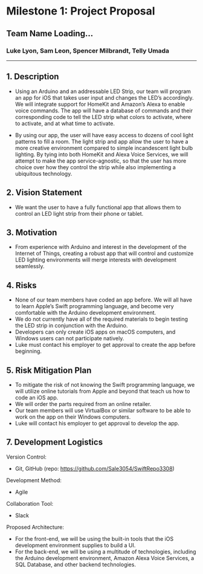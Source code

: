 
# Milestone 1: Project Proposal
## Team Name Loading...
### Luke Lyon, Sam Leon, Spencer Milbrandt, Telly Umada
***

## 1. Description
* Using an Arduino and an addressable LED Strip, our team will program an app for iOS that takes user input and changes the LED’s accordingly. We will integrate support for HomeKit and Amazon’s Alexa to enable voice commands. The app will have a database of commands and their corresponding code to tell the LED strip what colors to activate, where to activate, and at what time to activate. 
	
* By using our app, the user will have easy access to dozens of cool light patterns to fill a room. The light strip and app allow the user to have a more creative environment compared to simple incandescent light bulb lighting. By tying into both HomeKit and Alexa Voice Services, we will attempt to make the app service-agnostic, so that the user has more choice over how they control the strip while also implementing a ubiquitous technology.

## 2. Vision Statement 
* We want the user to have a fully functional app that allows them to control an LED light strip from their phone or tablet.

## 3. Motivation 
* From experience with Arduino and interest in the development of the Internet of Things, creating a robust app that will control and customize LED lighting environments will merge interests with development seamlessly. 

## 4. Risks
* None of our team members have coded an app before. We will all have to learn Apple’s Swift programming language, and become very comfortable with the Arduino development environment. 
* We do not currently have all of the required materials to begin testing the LED strip in conjunction with the Arduino. 
* Developers can only create iOS apps on macOS computers, and Windows users can not participate natively. 
* Luke must contact his employer to get approval to create the app before beginning. 


## 5. Risk Mitigation Plan 
* To mitigate the risk of not knowing the Swift programming language, we will utilize online tutorials from Apple and beyond that teach us how to code an iOS app. 
* We will order the parts required from an online retailer.
* Our team members will use VirtualBox or similar software to be able to work on the app on their Windows computers.
* Luke will contact his employer to get approval to develop the app.

## 7. Development Logistics 
Version Control: 
* Git, GitHub (repo: https://github.com/Sale3054/SwiftRepo3308)

Development Method: 
* Agile

Collaboration Tool: 
* Slack 

Proposed Architecture: 
* For the front-end, we will be using the built-in tools that the iOS development environment supplies to build a UI. 
* For the back-end, we will be using a multitude of technologies, including the Arduino development environment, Amazon Alexa Voice Services, a SQL Database, and other backend technologies.
